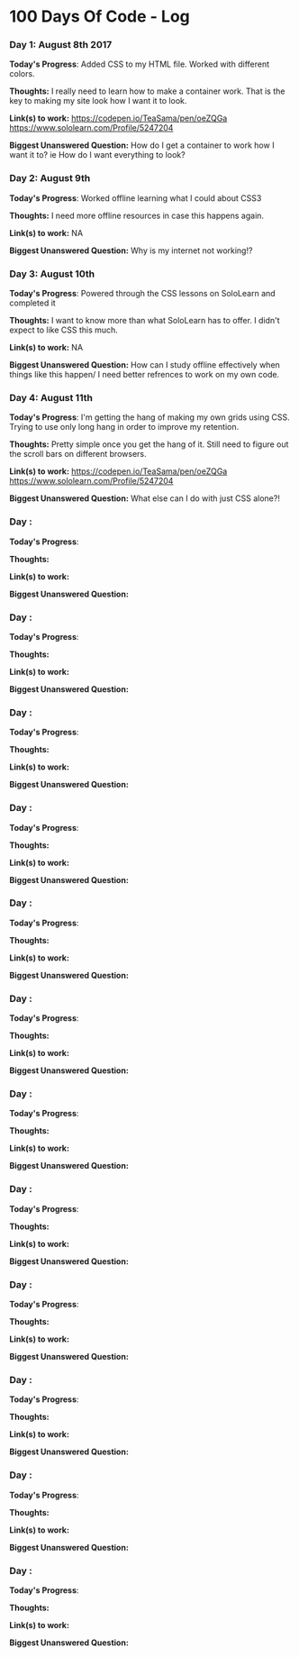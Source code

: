 # 100 Days Of Code - Log

### Day 1: August 8th 2017

**Today's Progress**: Added CSS to my HTML file. Worked with different colors.

**Thoughts:** I really need to learn how to make a container work. That is the key to making my site look how I want it to look. 

**Link(s) to work:** 
   https://codepen.io/TeaSama/pen/oeZQGa
   https://www.sololearn.com/Profile/5247204

**Biggest Unanswered Question:** How do I get a container to work how I want it to? ie How do I want everything to look?

### Day 2: August 9th

**Today's Progress**: Worked offline learning what I could about CSS3

**Thoughts:** I need more offline resources in case this happens again.

**Link(s) to work:** NA

**Biggest Unanswered Question:** Why is my internet not working!?

### Day 3: August 10th 

**Today's Progress**: Powered through the CSS lessons on SoloLearn and completed it

**Thoughts:** I want to know more than what SoloLearn has to offer. I didn't expect to like CSS this much.

**Link(s) to work:** NA

**Biggest Unanswered Question:** How can I study offline effectively when things like this happen/ I need better refrences to work on my own code.

### Day 4: August 11th

**Today's Progress**: I'm getting the hang of making my own grids using CSS. Trying to use only long hang in order to improve my retention. 

**Thoughts:** Pretty simple once you get the hang of it. Still need to figure out the scroll bars on different browsers.

**Link(s) to work:**
https://codepen.io/TeaSama/pen/oeZQGa
https://www.sololearn.com/Profile/5247204


**Biggest Unanswered Question:** What else can I do with just CSS alone?!

### Day :

**Today's Progress**:

**Thoughts:**

**Link(s) to work:**

**Biggest Unanswered Question:**

### Day :

**Today's Progress**:

**Thoughts:**

**Link(s) to work:**

**Biggest Unanswered Question:**

### Day :

**Today's Progress**:

**Thoughts:**

**Link(s) to work:**

**Biggest Unanswered Question:**

### Day :

**Today's Progress**:

**Thoughts:**

**Link(s) to work:**

**Biggest Unanswered Question:**

### Day :

**Today's Progress**:

**Thoughts:**

**Link(s) to work:**

**Biggest Unanswered Question:**

### Day :

**Today's Progress**:

**Thoughts:**

**Link(s) to work:**

**Biggest Unanswered Question:**

### Day :

**Today's Progress**:

**Thoughts:**

**Link(s) to work:**

**Biggest Unanswered Question:**

### Day :

**Today's Progress**:

**Thoughts:**

**Link(s) to work:**

**Biggest Unanswered Question:**

### Day :

**Today's Progress**:

**Thoughts:**

**Link(s) to work:**

**Biggest Unanswered Question:**

### Day :

**Today's Progress**:

**Thoughts:**

**Link(s) to work:**

**Biggest Unanswered Question:**

### Day :

**Today's Progress**:

**Thoughts:**

**Link(s) to work:**

**Biggest Unanswered Question:**

### Day :

**Today's Progress**:

**Thoughts:**

**Link(s) to work:**

**Biggest Unanswered Question:**
